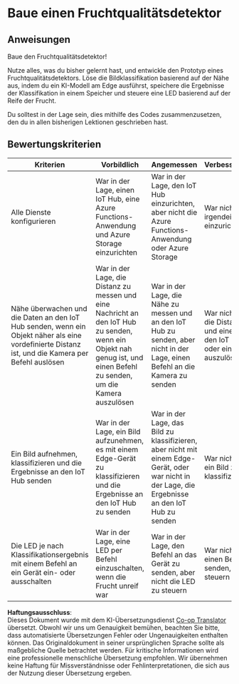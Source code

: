 <!--
CO_OP_TRANSLATOR_METADATA:
{
  "original_hash": "1a85e50c33c38dcd2cde2a97d132f248",
  "translation_date": "2025-08-25T21:12:33+00:00",
  "source_file": "4-manufacturing/lessons/4-trigger-fruit-detector/assignment.md",
  "language_code": "de"
}
-->
# Baue einen Fruchtqualitätsdetektor

## Anweisungen

Baue den Fruchtqualitätsdetektor!

Nutze alles, was du bisher gelernt hast, und entwickle den Prototyp eines Fruchtqualitätsdetektors. Löse die Bildklassifikation basierend auf der Nähe aus, indem du ein KI-Modell am Edge ausführst, speichere die Ergebnisse der Klassifikation in einem Speicher und steuere eine LED basierend auf der Reife der Frucht.

Du solltest in der Lage sein, dies mithilfe des Codes zusammenzusetzen, den du in allen bisherigen Lektionen geschrieben hast.

## Bewertungskriterien

| Kriterien | Vorbildlich | Angemessen | Verbesserungswürdig |
| --------- | ----------- | ---------- | -------------------- |
| Alle Dienste konfigurieren | War in der Lage, einen IoT Hub, eine Azure Functions-Anwendung und Azure Storage einzurichten | War in der Lage, den IoT Hub einzurichten, aber nicht die Azure Functions-Anwendung oder Azure Storage | War nicht in der Lage, irgendeinen IoT-Dienst einzurichten |
| Nähe überwachen und die Daten an den IoT Hub senden, wenn ein Objekt näher als eine vordefinierte Distanz ist, und die Kamera per Befehl auslösen | War in der Lage, die Distanz zu messen und eine Nachricht an den IoT Hub zu senden, wenn ein Objekt nah genug ist, und einen Befehl zu senden, um die Kamera auszulösen | War in der Lage, die Nähe zu messen und an den IoT Hub zu senden, aber nicht in der Lage, einen Befehl an die Kamera zu senden | War nicht in der Lage, die Distanz zu messen und eine Nachricht an den IoT Hub zu senden oder einen Befehl auszulösen |
| Ein Bild aufnehmen, klassifizieren und die Ergebnisse an den IoT Hub senden | War in der Lage, ein Bild aufzunehmen, es mit einem Edge-Gerät zu klassifizieren und die Ergebnisse an den IoT Hub zu senden | War in der Lage, das Bild zu klassifizieren, aber nicht mit einem Edge-Gerät, oder war nicht in der Lage, die Ergebnisse an den IoT Hub zu senden | War nicht in der Lage, ein Bild zu klassifizieren |
| Die LED je nach Klassifikationsergebnis mit einem Befehl an ein Gerät ein- oder ausschalten | War in der Lage, eine LED per Befehl einzuschalten, wenn die Frucht unreif war | War in der Lage, den Befehl an das Gerät zu senden, aber nicht die LED zu steuern | War nicht in der Lage, einen Befehl zu senden, um die LED zu steuern |

**Haftungsausschluss**:  
Dieses Dokument wurde mit dem KI-Übersetzungsdienst [Co-op Translator](https://github.com/Azure/co-op-translator) übersetzt. Obwohl wir uns um Genauigkeit bemühen, beachten Sie bitte, dass automatisierte Übersetzungen Fehler oder Ungenauigkeiten enthalten können. Das Originaldokument in seiner ursprünglichen Sprache sollte als maßgebliche Quelle betrachtet werden. Für kritische Informationen wird eine professionelle menschliche Übersetzung empfohlen. Wir übernehmen keine Haftung für Missverständnisse oder Fehlinterpretationen, die sich aus der Nutzung dieser Übersetzung ergeben.